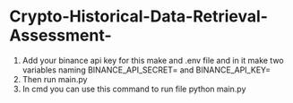 # Crypto-Historical-Data-Retrieval-Assessment-

1. Add your binance api key for this make and .env file and in it make two variables naming BINANCE_API_SECRET= and BINANCE_API_KEY=
2. Then run main.py
3. In cmd you can use this command to run file python main.py
